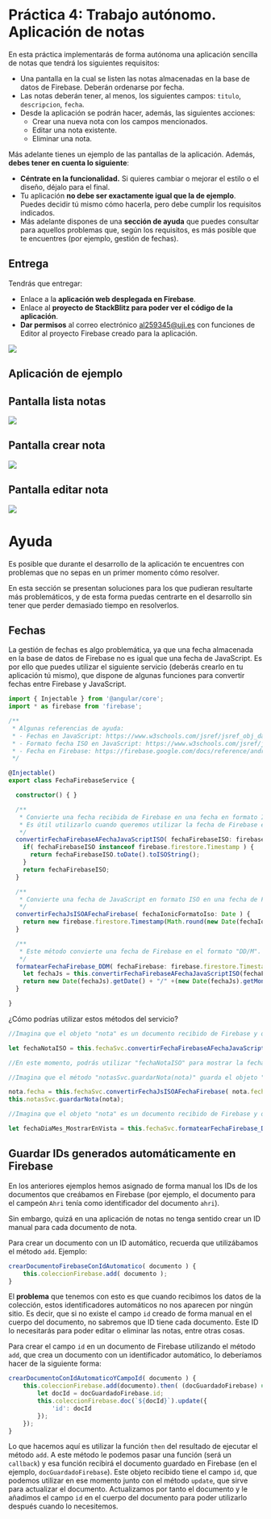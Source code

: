 # Práctica 4: Trabajo autónomo. Aplicación de notas

En esta práctica implementarás de forma autónoma una aplicación sencilla de notas que tendrá los siguientes requisitos:

* Una pantalla en la cual se listen las notas almacenadas en la base de datos de Firebase. Deberán ordenarse por fecha.
* Las notas deberán tener, al menos, los siguientes campos: `titulo`, `descripcion`, `fecha`.
* Desde la aplicación se podrán hacer, además, las siguientes acciones:
    * Crear una nueva nota con los campos mencionados.
    * Editar una nota existente.
    * Eliminar una nota.

Más adelante tienes un ejemplo de las pantallas de la aplicación. Además, **debes tener en cuenta lo siguiente**:
* **Céntrate en la funcionalidad.** Si quieres cambiar o mejorar el estilo o el diseño, déjalo para el final.
* Tu aplicación **no debe ser exactamente igual que la de ejemplo**. Puedes decidir tú mismo cómo hacerla, pero debe cumplir los requisitos indicados.
* Más adelante dispones de una **sección de ayuda** que puedes consultar para aquellos problemas que, según los requisitos, es más posible que te encuentres (por ejemplo, gestión de fechas).

## Entrega

Tendrás que entregar:
* Enlace a la **aplicación web desplegada en Firebase**.
* Enlace al **proyecto de StackBlitz para poder ver el código de la aplicación**.
* **Dar permisos** al correo electrónico al259345@uji.es con funciones de Editor al proyecto Firebase creado para la aplicación.

![](./permisos-firebase.png)

## Aplicación de ejemplo

## Pantalla lista notas

![](./lista-notas.jpg)

## Pantalla crear nota

![](./pantalla-crear-nota.jpg)

## Pantalla editar nota

![](./pantalla-editar-nota.jpg)

# Ayuda

Es posible que durante el desarrollo de la aplicación te encuentres con problemas que no sepas en un primer momento cómo resolver. 

En esta sección se presentan soluciones para los que pudieran resultarte más problemáticos, y de esta forma puedas centrarte en el desarrollo sin tener que perder demasiado tiempo en resolverlos.

## Fechas

La gestión de fechas es algo problemática, ya que una fecha almacenada en la base de datos de Firebase no es igual que una fecha de JavaScript. Es por ello que puedes utilizar el siguiente servicio (deberás crearlo en tu aplicación tú mismo), que dispone de algunas funciones para convertir fechas entre Firebase y JavaScript.

```typescript
import { Injectable } from '@angular/core';
import * as firebase from 'firebase';

/**
 * Algunas referencias de ayuda:
 * - Fechas en JavaScript: https://www.w3schools.com/jsref/jsref_obj_date.asp
 * - Formato fecha ISO en JavaScript: https://www.w3schools.com/jsref/jsref_toisostring.convertirFechaFirebaseAFechaJavaScriptISO
 * - Fecha en Firebase: https://firebase.google.com/docs/reference/android/com/google/firebase/Timestamp
 */

@Injectable()
export class FechaFirebaseService {

  constructor() { }

  /**
   * Convierte una fecha recibida de Firebase en una fecha en formato ISO de JavaScript.
   * Es útil utilizarlo cuando queremos utilizar la fecha de Firebase en la aplicación (por ejemplo, para mostrarla en la vista).
   */
  convertirFechaFirebaseAFechaJavaScriptISO( fechaFirebaseISO: firebase.firestore.Timestamp ) {
    if( fechaFirebaseISO instanceof firebase.firestore.Timestamp ) {
      return fechaFirebaseISO.toDate().toISOString();
    }
    return fechaFirebaseISO;
  }

  /**
   * Convierte una fecha de JavaScript en formato ISO en una fecha de Firebase, que se puede utilizar al guardar un documento en Firebase
   */
  convertirFechaJsISOAFechaFirebase( fechaIonicFormatoIso: Date ) {
    return new firebase.firestore.Timestamp(Math.round(new Date(fechaIonicFormatoIso).getTime() / 1000), 0);
  }

  /**
   * Este método convierte una fecha de Firebase en el formato "DD/M". Puede ser útil para mostrar el día y el mes en la aplicación, igual que en la captura de pantalla de ejemplo.
   */
  formatearFechaFirebase_DDM( fechaFirebase: firebase.firestore.Timestamp ) {
    let fechaJs = this.convertirFechaFirebaseAFechaJavaScriptISO(fechaFirebase);
    return new Date(fechaJs).getDate() + "/" +(new Date(fechaJs).getMonth() + 1);
  }

}
```

¿Cómo podrías utilizar estos métodos del servicio?

```typescript
//Imagina que el objeto "nota" es un documento recibido de Firebase y que tiene el campo "fecha"

let fechaNotaISO = this.fechaSvc.convertirFechaFirebaseAFechaJavaScriptISO( nota.fecha );

//En este momento, podrás utilizar "fechaNotaISO" para mostrar la fecha en la aplicación, utilizando por ejemplo el componente de Ionic que ya existe para ello
```

```typescript
//Imagina que el método "notasSvc.guardarNota(nota)" guarda el objeto "nota" en Firebase. El objeto nota tendría el campo "fecha" en formato ISO (tendría un binding con el componente de fecha de Ionic)

nota.fecha = this.fechaSvc.convertirFechaJsISOAFechaFirebase( nota.fecha );
this.notasSvc.guardarNota(nota);
```

```typescript
//Imagina que el objeto "nota" es un documento recibido de Firebase y que tiene el campo "fecha"

let fechaDiaMes_MostrarEnVista = this.fechaSvc.formatearFechaFirebase_DDM( nota.fecha );
```

## Guardar IDs generados automáticamente en Firebase

En los anteriores ejemplos hemos asignado de forma manual los IDs de los documentos que creábamos en Firebase (por ejemplo, el documento para el campeón `Ahri` tenía como identificador del documento `ahri`).

Sin embargo, quizá en una aplicación de notas no tenga sentido crear un ID manual para cada documento de nota.

Para crear un documento con un ID automático, recuerda que utilizábamos el método `add`. Ejemplo:

```typescript
crearDocumentoFirebaseConIdAutomatico( documento ) {
    this.coleccionFirebase.add( documento );
}
```

El **problema** que tenemos con esto es que cuando recibimos los datos de la colección, estos identificadores automáticos no nos aparecen por ningún sitio. Es decir, que si no existe el campo `id` creado de forma manual en el cuerpo del documento, no sabremos que ID tiene cada documento. Este ID lo necesitarás para poder editar o eliminar las notas, entre otras cosas.

Para crear el campo `id` en un documento de Firebase utilizando el método `add`, que crea un documento con un identificador automático, lo deberíamos hacer de la siguiente forma:

```typescript
crearDocumentoConIdAutomaticoYCampoId( documento ) {
    this.coleccionFirebase.add(documento).then( (docGuardadoFirebase) => {
        let docId = docGuardadoFirebase.id;
        this.coleccionFirebase.doc(`${docId}`).update({
            'id': docId
        });
    });
}
```

Lo que hacemos aquí es utilizar la función `then` del resultado de ejecutar el método `add`. A este método le podemos pasar una función (será un `callback`) y esa función recibirá el documento guardado en Firebase (en el ejemplo, `docGuardadoFirebase`). Este objeto recibido tiene el campo `id`, que podemos utilizar en ese momento junto con el método `update`, que sirve para actualizar el documento. Actualizamos por tanto el documento y le añadimos el campo `id` en el cuerpo del documento para poder utilizarlo después cuando lo necesitemos.